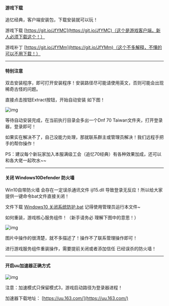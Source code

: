 #### 游戏下载

追忆经典，客户端安装包，下载安装就可以玩！

游戏下载 [https://git.io/JfYMC](https://git.io/JfYMC)（这个是游戏客户端，新人必须下载这个！）

游戏补丁 [https://git.io/JfYMm](https://git.io/JfYMm)（这个不多解释，不懂的可以不用下载！）

------

#### 特别注意

双击安装程序，即可打开安装程序！安装路径尽可能请使用英文，否则可能会出现稀奇古怪的问题。

直接点击按钮Extract按钮，开始自动安装 如下图！

![img](https://ae01.alicdn.com/kf/H3fbb92d3786848d5b4caf90b462e4a43b.gif)  

等待自动安装完成，在当前执行目录会多出一个Dnf 70 Taiwan文件夹，打开登录器，登录即可！

如果实在解决不了，自己没能力处理，那就联系群主或管理员解决！我们远程手把手的帮你操作！

PS：建议每个新玩家加入本服满级工会（追忆70经典）有各种效果加成，还可以和各大佬一起吹水~~

------

#### 关闭 Windows10Defender 防火墙

Win10自带防火墙 会存在一定误杀通讯文件 ijl15.dll 导致登录无反应！所以给大家提供一键命令bat文件直接关闭！

文件下载 [Windows10 关闭系统防护.bat](https://git.io/JfYXS) 记得使用管理员运行本文件~

如何重装，游戏核心服务组件！（新手请务必 理解下图中的意思！）

![img](https://ae01.alicdn.com/kf/H547bafab3d5b481abf2e5a317d474123V.gif)  

图片中操作的很清楚，就不多描述了！操作不了联系管理操作即可！

进行游戏服务组件重装操作，需要提前关闭或者添加信任 已经误杀的防火墙！

------

#### 开启uu加速器正确方式

![img](https://ae01.alicdn.com/kf/H4f722ac359a74314a8b120d79a85cf23m.gif) 

注意：加速模式只保留模式3，游戏启动路径为登录器进程！

加速器下载地址： [https://uu.163.com/](https://uu.163.com/)
